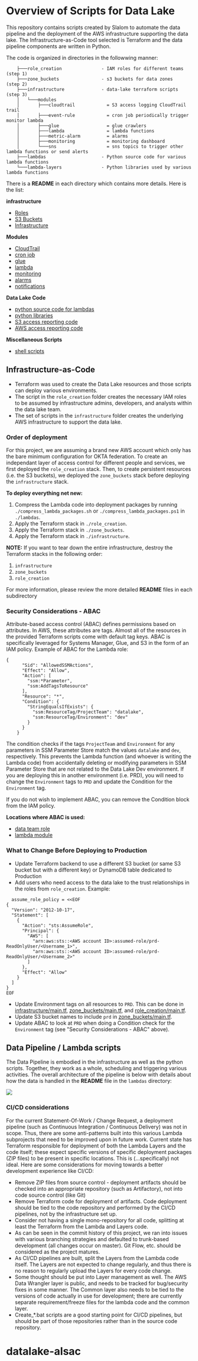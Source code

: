 # Overview of Scripts for Data Lake

This repository contains scripts created by Slalom to automate the data pipeline and the deployment of the AWS infrastructure supporting the data lake. The Infrastructure-as-Code tool selected is Terraform and the data pipeline components are written in Python.

The code is organized in directories in the followwing manner:

```
    ├───role_creation               - IAM roles for different teams (step 1)
    ├───zone_buckets                - s3 buckets for data zones     (step 2)
    ├───infrastructure              - data-lake terraform scripts   (step 3)
    │   └───modules
    │       ├───cloudtrail            = S3 access logging CloudTrail trail
    │       ├───event-rule            = cron job periodically trigger monitor lambda
    │       ├───glue                  = glue crawlers
    │       ├───lambda                = lambda functions
    │       ├───metric-alarm          = alarms
    │       ├───monitoring            = monitoring dashboard
    │       └───sns                   = sns topics to trigger other lambda functions or send alerts
    ├───lambdas                     - Python source code for various lambda functions
    └───lambda-layers               - Python libraries used by various lambda functions
```

There is a **README** in each directory which contains more details. Here is the list:

**infrastructure**<br>

- [Roles](./role_creation/README.md)<br>
- [S3 Buckets](./zone_buckets/README.md)<br>
- [Infrastructure](./infrastructure/README.md)<br>

**Modules**<br>

- [CloudTrail](./infrastructure/modules/cloudtrail/README.md)<br>
- [cron job](./infrastructure/modules/event-rule/README.md)<br>
- [glue](./infrastructure/modules/glue/README.md)<br>
- [lambda](./infrastructure/modules/lambda/README.md)<br>
- [monitoring](./infrastructure/modules/monitoring/README.md)<br>
- [alarms](./infrastructure/modules/metric-alarm/README.md)<br>
- [notifications](./infrastructure/modules/sns/README.md)<br>

**Data Lake Code**<br>

- [python source code for lambdas](./lambdas/README.md)<br>
- [python libraries](./lambda-layers/README.md)<br>
- [S3 access reporting code](./lambdas/s3_access_reporting/README.md)
- [AWS access reporting code](./lambdas/aws_access_reporting/README.md)

**Miscellaneous Scripts**<br>

- [shell scripts](./misc-scripts/README.md)<br>

## Infrastructure-as-Code

- Terraform was used to create the Data Lake resources and those scripts can deploy various environments.
- The script in the `role_creation` folder creates the necessary IAM roles to be assumed by infrastructure admins, developers, and analysts within the data lake team.
- The set of scripts in the `infrastructure` folder creates the underlying AWS infrastructure to support the data lake.

### Order of deployment

For this project, we are assuming a brand new AWS account which only has the bare minimum configuration for OKTA federation. To create an independant layer of access control for different people and services, we first deployed the `role_creation` stack. Then, to create persistent resources (i.e. the S3 buckets), we deployed the `zone_buckets` stack before deploying the `infrastructure` stack.

**To deploy everything net new:**

1. Compress the Lambda code into deployment packages by running `./compress_lambda_packages.sh` or `./compress_lambda_packages.ps1` in `./lambdas`.
2. Apply the Terraform stack in `./role_creation`.
3. Apply the Terraform stack in `./zone_buckets`.
4. Apply the Terraform stack in `./infrastructure`.

**NOTE:** If you want to tear down the entire infrastructure, destroy the Terraform stacks in the following order:

1. `infrastructure`
2. `zone_buckets`
3. `role_creation`

For more information, please review the more detailed **README** files in each subdirectory

### Security Considerations - ABAC

Attribute-based access control (ABAC) defines permissions based on attributes. In AWS, these attributes are tags. Almost all of the resources in the provided Terraform scripts come with default tag keys. ABAC is specifically leveraged for Systems Manager, Glue, and S3 in the form of an IAM policy. Example of ABAC for the Lambda role:

```
{
      "Sid": "AllowedSSMActions",
      "Effect": "Allow",
      "Action": [
        "ssm:*Parameter",
        "ssm:AddTagsToResource"
      ],
      "Resource": "*",
      "Condition": {
        "StringEqualsIfExists": {
          "ssm:ResourceTag/ProjectTeam": "datalake",
          "ssm:ResourceTag/Environment": "dev"
        }
      }
    }
```

The condition checks if the tags `ProjectTeam` and `Environment` for any parameters in SSM Parameter Store match the values `datalake` and `dev`, respectively. This prevents the Lambda function (and whoever is writing the Lambda code) from accidentally deleting or modifying parameters in SSM Parameter Store that are not related to the Data Lake Dev environment. If you are deploying this in another environment (i.e. PRD), you will need to change the `Environment` tags to `PRD` and update the Condition for the `Environment` tag.

If you do not wish to implement ABAC, you can remove the Condition block from the IAM policy.

**Locations where ABAC is used:**

- [data team role](role_creation/main.tf)
- [lambda module](infrastructure/modules/lambda/main.tf)

### What to Change Before Deploying to Production

- Update Terraform backend to use a different S3 bucket (or same S3 bucket but with a different key) or DynamoDB table dedicated to Production
- Add users who need access to the data lake to the trust relationships in the roles from `role_creation`. Example:

```
  assume_role_policy = <<EOF
{
  "Version": "2012-10-17",
  "Statement": [
    {
      "Action": "sts:AssumeRole",
      "Principal": {
        "AWS": [
          "arn:aws:sts::<AWS account ID>:assumed-role/prd-ReadOnlyUser/<Username_1>",
          "arn:aws:sts::<AWS account ID>:assumed-role/prd-ReadOnlyUser/<Username_2>"
        ]
      },
      "Effect": "Allow"
    }
  ]
}
EOF
```

- Update Environment tags on all resources to `PRD`. This can be done in [infrastructure/main.tf](infrastructure/main.tf), [zone_buckets/main.tf](zone_buckets/main.tf), and [role_creation/main.tf](role_creation/main.tf).
- Update S3 bucket names to include `prd` in [zone_buckets/main.tf](zone_buckets/main.tf).
- Update ABAC to look at `PRD` when doing a Condition check for the `Environment` tag (see "Security Considerations - ABAC" above).

## Data Pipeline / Lambda scripts

The Data Pipeline is embodied in the infrastructure as well as the python scripts. Together, they work as a whole, scheduling and triggering various activities. The overall architecture of the pipeline is below with details about how the data is handled in the **README** file in the `lambdas` directory:

![](./datalake_infrastructure.jpg)

### CI/CD considerations

For the current Statement-Of-Work / Change Request, a deployment pipeline (such as Continuous Integration / Continuous Delivery) was not in scope. Thus, there are some anti-patterns built into this various Lambda subprojects that need to be improved upon in future work. Current state has Terraform responsible for deployment of both the Lambda Layers and the code itself; these expect specific versions of specific deployment packages (ZIP files) to be present in specific locations. This is (...specifically) not ideal. Here are some considerations for moving towards a better development experience like CI/CD:

- Remove ZIP files from source control - deployment artifacts should be checked into an appropriate repository (such as Artifactory), not into code source control (like Git)
- Remove Terraform code for deployment of artifacts. Code deployment should be tied to the code repository and performed by the CI/CD pipelines, not by the infrastructure set up.
- Consider not having a single mono-repository for all code, splitting at least the Terraform from the Lambda and Layers code.
- As can be seen in the commit history of this project, we ran into issues with various branching strategies and defaulted to trunk-based development (all changes occur on master). Git Flow, etc. should be considered as the project matures.
- As CI/CD pipelines are built, split the Layers from the Lambda code itself. The Layers are not expected to change regularly, and thus there is no reason to regularly upload the Layers for every code change.
- Some thought should be put into Layer management as well. The AWS Data Wrangler layer is public, and needs to be tracked for bug/security fixes in some manner. The Common layer also needs to be tied to the versions of code actually in use for development; there are currently separate requirement/freeze files for the lambda code and the common layer.
- Create\_\*.bat scripts are a good starting point for CI/CD pipelines, but should be part of those repositories rather than in the source code repository.
# datalake-alsac
